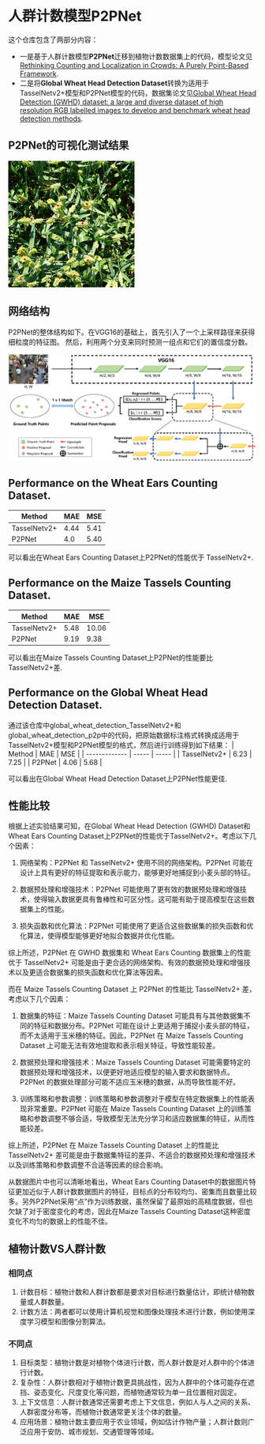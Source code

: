 # 人群计数模型P2PNet

这个仓库包含了两部分内容：<br>
* 一是基于人群计数模型**P2PNet**迁移到植物计数数据集上的代码，模型论文见[Rethinking Counting and Localization in Crowds: A Purely Point-Based Framework](https://arxiv.org/abs/2107.12746).<br>
* 二是将**Global Wheat Head Detection Dataset**转换为适用于TasselNetv2+模型和P2PNet模型的代码，数据集论文见[Global Wheat Head Detection (GWHD) dataset: a large and diverse dataset of high resolution RGB labelled images to develop and benchmark wheat head detection methods](https://arxiv.org/abs/2005.02162).
 

## P2PNet的可视化测试结果
<img src="vis/pred12.jpg"/> 

## 网络结构
P2PNet的整体结构如下。在VGG16的基础上，首先引入了一个上采样路径来获得细粒度的特征图。
然后，利用两个分支来同时预测一组点和它们的置信度分数。

<img src="vis/net.png" width="1000"/>   

## Performance on the Wheat Ears Counting Dataset.
| Method        | MAE   | MSE   |
| ------------- | ----- | ----- |
| TasselNetv2+  | 4.44  | 5.41  |
| P2PNet        | 4.0   | 5.40  |

可以看出在Wheat Ears Counting Dataset上P2PNet的性能优于 TasselNetv2+.

## Performance on the Maize Tassels Counting Dataset.
| Method        | MAE   | MSE   |
| ------------- | ----- | ----- |
| TasselNetv2+  | 5.48  | 10.06 |
| P2PNet        | 9.19  | 9.38  |

可以看出在Maize Tassels Counting Dataset上P2PNet的性能要比 TasselNetv2+差.

## Performance on the Global Wheat Head Detection Dataset.
通过该仓库中global_wheat_detection_TasselNetv2+和global_wheat_detection_p2p中的代码，把原始数据标注格式转换成适用于TasselNetv2+模型和P2PNet模型的格式，然后进行训练得到如下结果：
| Method        | MAE   | MSE   |
| ------------- | ----- | ----- |
| TasselNetv2+  | 6.23  | 7.25  |
| P2PNet        | 4.06  | 5.68  |

可以看出在Global Wheat Head Detection Dataset上P2PNet性能更佳.

## 性能比较
根据上述实验结果可知，在Global Wheat Head Detection (GWHD) Dataset和Wheat Ears Counting Dataset上P2PNet的性能优于TasselNetv2+。考虑以下几个因素：

1. 网络架构：P2PNet 和 TasselNetv2+ 使用不同的网络架构。P2PNet 可能在设计上具有更好的特征提取和表示能力，能够更好地捕捉到小麦头部的特征。

2. 数据预处理和增强技术：P2PNet 可能使用了更有效的数据预处理和增强技术，使得输入数据更具有鲁棒性和可区分性。这可能有助于提高模型在这些数据集上的性能。

3. 损失函数和优化算法：P2PNet 可能使用了更适合这些数据集的损失函数和优化算法，使得模型能够更好地拟合数据并优化性能。

综上所述，P2PNet 在 GWHD 数据集和 Wheat Ears Counting 数据集上的性能优于 TasselNetv2+ 可能是由于更合适的网络架构、有效的数据预处理和增强技术以及更适合数据集的损失函数和优化算法等因素。

而在 Maize Tassels Counting Dataset 上 P2PNet 的性能比 TasselNetv2+ 差，考虑以下几个因素：

1. 数据集的特征：Maize Tassels Counting Dataset 可能具有与其他数据集不同的特征和数据分布。P2PNet 可能在设计上更适用于捕捉小麦头部的特征，而不太适用于玉米穗的特征。因此，P2PNet 在 Maize Tassels Counting Dataset 上可能无法有效地提取和表示相关特征，导致性能较差。

2. 数据预处理和增强技术：Maize Tassels Counting Dataset 可能需要特定的数据预处理和增强技术，以便更好地适应模型的输入要求和数据特点。P2PNet 的数据处理部分可能不适应玉米穗的数据，从而导致性能不好。

3. 训练策略和参数调整：训练策略和参数调整对于模型在特定数据集上的性能表现非常重要。P2PNet 可能在 Maize Tassels Counting Dataset 上的训练策略和参数调整不够合适，导致模型无法充分学习和适应数据集的特征，从而性能较差。

综上所述，P2PNet 在 Maize Tassels Counting Dataset 上的性能比 TasselNetv2+ 差可能是由于数据集特征的差异、不适合的数据预处理和增强技术以及训练策略和参数调整不合适等因素的综合影响。

从数据图片中也可以清晰地看出，Wheat Ears Counting Dataset中的数据图片特征更加近似于人群计数数据图片的特征，目标点的分布较均匀、密集而且数量比较多。另外P2PNet采用“点”作为训练数据，虽然保留了最原始的高精度数据，但也欠缺了对于密度变化的考虑，因此在Maize Tassels Counting Dataset这种密度变化不均匀的数据上的性能不佳。

## 植物计数VS人群计数
### 相同点
1. 计数目标：植物计数和人群计数都是要求对目标进行数量估计，即统计植物数量或人群数量。
2. 计数方法：两者都可以使用计算机视觉和图像处理技术进行计数，例如使用深度学习模型和图像分割算法。

### 不同点
1. 目标类型：植物计数是对植物个体进行计数，而人群计数是对人群中的个体进行计数。
2. 复杂性：人群计数相对于植物计数更具挑战性，因为人群中的个体可能存在遮挡、姿态变化、尺度变化等问题，而植物通常较为单一且位置相对固定。
3. 上下文信息：人群计数通常还需要考虑上下文信息，例如人与人之间的关系、人群密度分布等，而植物计数通常更关注个体的数量。
4. 应用场景：植物计数主要应用于农业领域，例如估计作物产量；人群计数则广泛应用于安防、城市规划、交通管理等领域。
